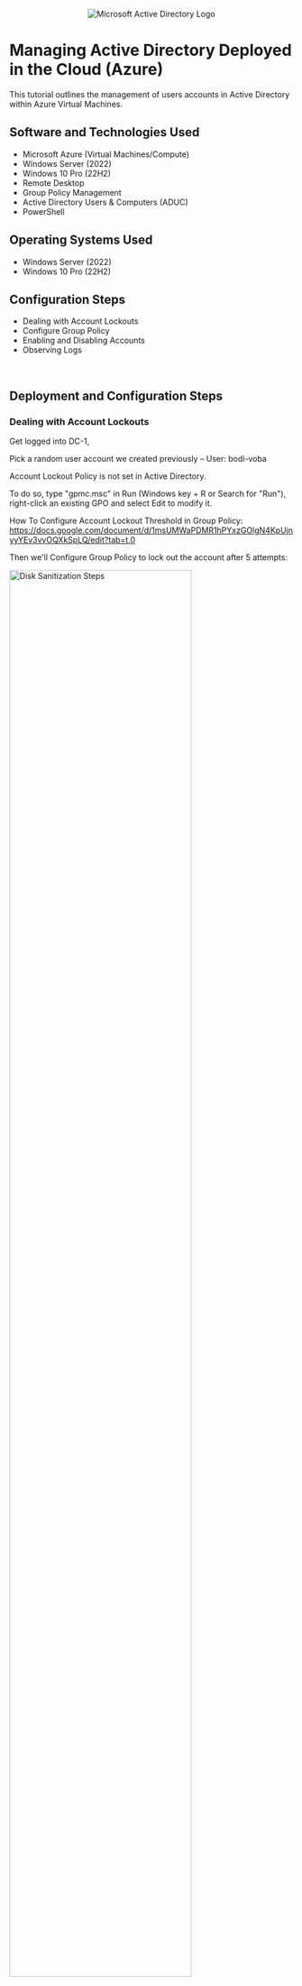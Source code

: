 <p align="center">
<img src="https://i.imgur.com/pU5A58S.png" alt="Microsoft Active Directory Logo"/>
</p>

<h1>Managing Active Directory Deployed in the Cloud (Azure)</h1>
This tutorial outlines the management of users accounts in Active Directory within Azure Virtual Machines.<br />


<h2>Software and Technologies Used</h2>

- Microsoft Azure (Virtual Machines/Compute)
- Windows Server (2022)
- Windows 10 Pro (22H2)
- Remote Desktop
- Group Policy Management 
- Active Directory Users & Computers (ADUC)
- PowerShell

<h2>Operating Systems Used </h2>

- Windows Server (2022)
- Windows 10 Pro (22H2)

<h2>Configuration Steps</h2>

- Dealing with Account Lockouts
- Configure Group Policy 
- Enabling and Disabling Accounts 
- Observing Logs
<br />

<h2>Deployment and Configuration Steps</h2>

<h3>Dealing with Account Lockouts</h3>
<p>
  Get logged into DC-1,
  
 Pick a random user account we created previously – User: bodi-voba

Account Lockout Policy is not set in Active Directory. 

To do so, type "gpmc.msc" in Run (Windows key + R or Search for "Run"), right-click an existing GPO and select Edit to modify it.

How To Configure Account Lockout Threshold in Group Policy: https://docs.google.com/document/d/1msUMWaPDMR1hPYxzGOlgN4KpUjnyyYEv3vvOQXkSpLQ/edit?tab=t.0 

Then we'll Configure Group Policy to lock out the account after 5 attempts: 
</p>
<p>
  <img src="https://i.imgur.com/2w9IPHR.png" height="80%" width="80%" alt="Disk Sanitization Steps"/>
  <img src="https://i.imgur.com/8Dw2gBK.png" height="80%" width="80%" alt="Disk Sanitization Steps"/>
  <img src="https://i.imgur.com/27Lp6G6.png" height="80%" width="80%" alt="Disk Sanitization Steps"/>
  <img src="https://i.imgur.com/gbKznvW.png" height="80%" width="80%" alt="Disk Sanitization Steps"/>
</p>
<p>
  Log into Client-1 as Domain Admin “Jane Doe” to force the PC to update the policy quickly using the command prompt.

  use command "gpupdate /force"
</p>
<p>
  <img src="https://i.imgur.com/yENE6eR.png" height="80%" width="80%" alt="Disk Sanitization Steps"/>
</p>
<p>
  Attempt to log in with it 6 times with a bad password. After 6 times, the VM should lock you out for that user's account.
</p>
<p>
  <img src="https://i.imgur.com/s6jgOCa.png" height="80%" width="80%" alt="Disk Sanitization Steps"/>
</p>
<p>
  Observe that the account has been locked out within Active Directory Users and Computers (ADUC)
</p>
<p>
  <img src="https://i.imgur.com/x8n0WiM.png" height="80%" width="80%" alt="Disk Sanitization Steps"/>
</p>
<p>
  Now let's unlock the account. Check "Unlock Account", then click Apply & OK.
</p>
<p>
  <img src="https://i.imgur.com/tlEkJ86.png" height="80%" width="80%" alt="Disk Sanitization Steps"/>
</p>
<p>
  Now the user can log into the Client-1 VM
</p>
<br />
<p>
  After the failed login attempts, you could reset the Password here.

  Right click the user and select "Reset Password" option. Then attempt to login with it.
</p>
<p>
   <img src="https://i.imgur.com/2py9SSb.png" height="80%" width="80%" alt="Disk Sanitization Steps"/>
</p>
